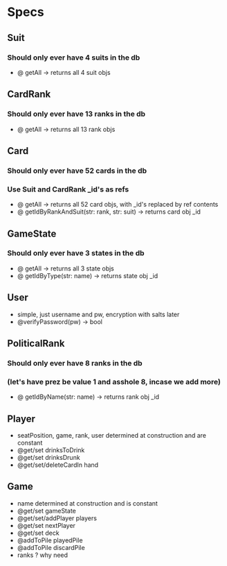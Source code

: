# Specs

## Suit
### Should only ever have 4 suits in the db
- @ getAll -> returns all 4 suit objs

## CardRank
### Should only ever have 13 ranks in the db
- @ getAll -> returns all 13 rank objs

## Card
### Should only ever have 52 cards in the db
### Use Suit and CardRank _id's as refs
- @ getAll -> returns all 52 card objs, with _id's replaced by ref contents
- @ getIdByRankAndSuit(str: rank, str: suit) -> returns card obj _id

## GameState
### Should only ever have 3 states in the db
- @ getAll -> returns all 3 state objs
- @ getIdByType(str: name) -> returns state obj _id

## User
- simple, just username and pw, encryption with salts later
- @verifyPassword(pw) -> bool

## PoliticalRank
### Should only ever have 8 ranks in the db
### (let's have prez be value 1 and asshole 8, incase we add more)
- @ getIdByName(str: name) -> returns rank obj _id

## Player
- seatPosition, game, rank, user determined at construction and are constant
- @get/set drinksToDrink
- @get/set drinksDrunk
- @get/set/deleteCardIn hand

## Game
- name determined at construction and is constant
- @get/set gameState
- @get/set/addPlayer players
- @get/set nextPlayer
- @get/set deck
- @addToPile playedPile
- @addToPile discardPile
- ranks ? why need
